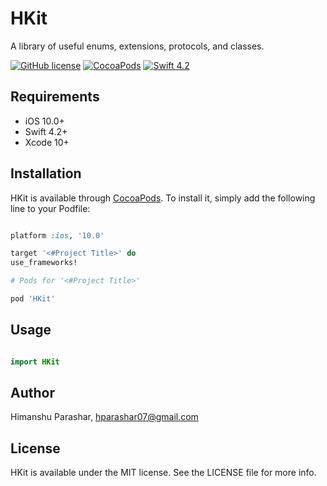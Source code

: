HKit
===

A library of useful enums, extensions, protocols, and classes.

[![GitHub license](https://img.shields.io/github/license/HimanshuParashar/HKit.svg?style=flat)](https://raw.githubusercontent.com/HimanshuParashar/HKit/master/LICENSE)
[![CocoaPods](https://img.shields.io/cocoapods/v/HKit.svg?style=flat)](https://cocoapods.org/pods/HKit)
[![Swift 4.2](https://img.shields.io/badge/Swift-4.2-green.svg?style=flat)](https://developer.apple.com/swift/)


## Requirements

- iOS 10.0+
- Swift 4.2+
- Xcode 10+

## Installation

HKit is available through [CocoaPods](https://cocoapods.org). To install
it, simply add the following line to your Podfile:

```ruby

platform :ios, '10.0'

target '<#Project Title>' do
use_frameworks!

# Pods for '<#Project Title>'

pod 'HKit'
```

## Usage

```swift

import HKit
```

## Author

Himanshu Parashar, hparashar07@gmail.com

## License

HKit is available under the MIT license. See the LICENSE file for more info.
